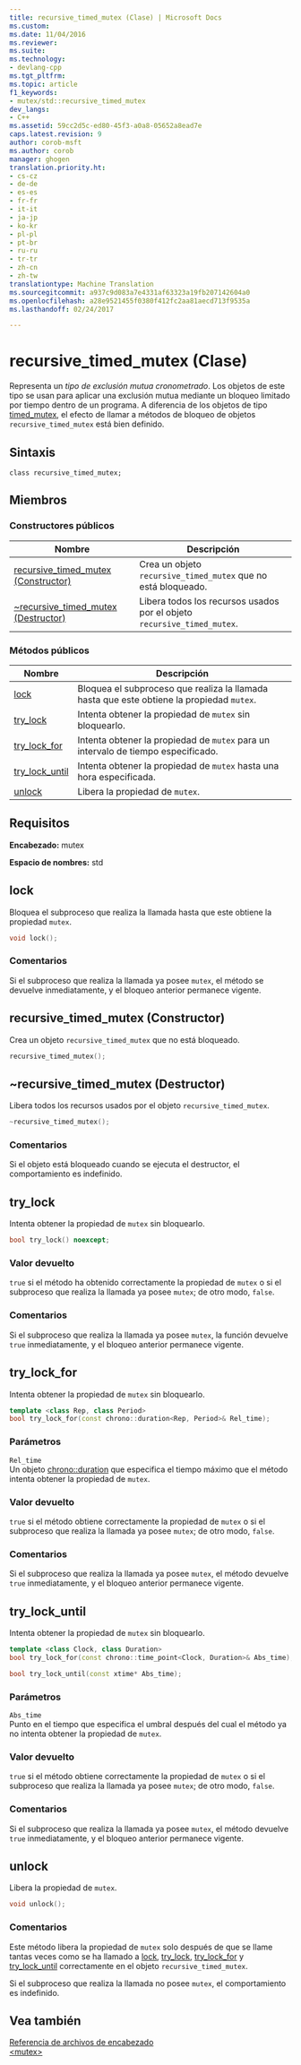 ```yaml
---
title: recursive_timed_mutex (Clase) | Microsoft Docs
ms.custom: 
ms.date: 11/04/2016
ms.reviewer: 
ms.suite: 
ms.technology:
- devlang-cpp
ms.tgt_pltfrm: 
ms.topic: article
f1_keywords:
- mutex/std::recursive_timed_mutex
dev_langs:
- C++
ms.assetid: 59cc2d5c-ed80-45f3-a0a8-05652a8ead7e
caps.latest.revision: 9
author: corob-msft
ms.author: corob
manager: ghogen
translation.priority.ht:
- cs-cz
- de-de
- es-es
- fr-fr
- it-it
- ja-jp
- ko-kr
- pl-pl
- pt-br
- ru-ru
- tr-tr
- zh-cn
- zh-tw
translationtype: Machine Translation
ms.sourcegitcommit: a937c9d083a7e4331af63323a19fb207142604a0
ms.openlocfilehash: a28e9521455f0380f412fc2aa81aecd713f9535a
ms.lasthandoff: 02/24/2017

---
```

# <a name="recursivetimedmutex-class"></a>recursive_timed_mutex (Clase)
Representa un *tipo de exclusión mutua cronometrado*. Los objetos de este tipo se usan para aplicar una exclusión mutua mediante un bloqueo limitado por tiempo dentro de un programa. A diferencia de los objetos de tipo [timed_mutex](../standard-library/timed-mutex-class.md), el efecto de llamar a métodos de bloqueo de objetos `recursive_timed_mutex` está bien definido.  
  
## <a name="syntax"></a>Sintaxis  
  
```
class recursive_timed_mutex;
```  
  
## <a name="members"></a>Miembros  
  
### <a name="public-constructors"></a>Constructores públicos  
  
|Nombre|Descripción|  
|----------|-----------------|  
|[recursive_timed_mutex (Constructor)](#recursive_timed_mutex__recursive_timed_mutex_constructor)|Crea un objeto `recursive_timed_mutex` que no está bloqueado.|  
|[~recursive_timed_mutex (Destructor)](#recursive_timed_mutex___dtorrecursive_timed_mutex_destructor)|Libera todos los recursos usados por el objeto `recursive_timed_mutex`.|  
  
### <a name="public-methods"></a>Métodos públicos  
  
|Nombre|Descripción|  
|----------|-----------------|  
|[lock](#recursive_timed_mutex__lock_method)|Bloquea el subproceso que realiza la llamada hasta que este obtiene la propiedad `mutex`.|  
|[try_lock](#recursive_timed_mutex__try_lock_method)|Intenta obtener la propiedad de `mutex` sin bloquearlo.|  
|[try_lock_for](#recursive_timed_mutex__try_lock_for_method)|Intenta obtener la propiedad de `mutex` para un intervalo de tiempo especificado.|  
|[try_lock_until](#recursive_timed_mutex__try_lock_until_method)|Intenta obtener la propiedad de `mutex` hasta una hora especificada.|  
|[unlock](#recursive_timed_mutex__unlock_method)|Libera la propiedad de `mutex`.|  
  
## <a name="requirements"></a>Requisitos  
 **Encabezado:** mutex  
  
 **Espacio de nombres:** std  
  
##  <a name="a-namerecursivetimedmutexlockmethoda--lock"></a><a name="recursive_timed_mutex__lock_method"></a> lock  
 Bloquea el subproceso que realiza la llamada hasta que este obtiene la propiedad `mutex`.  
  
```cpp  
void lock();
```  
  
### <a name="remarks"></a>Comentarios  
 Si el subproceso que realiza la llamada ya posee `mutex`, el método se devuelve inmediatamente, y el bloqueo anterior permanece vigente.  
  
##  <a name="a-namerecursivetimedmutexrecursivetimedmutexconstructora--recursivetimedmutex-constructor"></a><a name="recursive_timed_mutex__recursive_timed_mutex_constructor"></a> recursive_timed_mutex (Constructor)  
 Crea un objeto `recursive_timed_mutex` que no está bloqueado.  
  
```cpp  
recursive_timed_mutex();
```  
  
##  <a name="a-namerecursivetimedmutexdtorrecursivetimedmutexdestructora--recursivetimedmutex-destructor"></a><a name="recursive_timed_mutex___dtorrecursive_timed_mutex_destructor"></a> ~recursive_timed_mutex (Destructor)  
 Libera todos los recursos usados por el objeto `recursive_timed_mutex`.  
  
```cpp  
~recursive_timed_mutex();
```  
  
### <a name="remarks"></a>Comentarios  
 Si el objeto está bloqueado cuando se ejecuta el destructor, el comportamiento es indefinido.  
  
##  <a name="a-namerecursivetimedmutextrylockmethoda--trylock"></a><a name="recursive_timed_mutex__try_lock_method"></a> try_lock  
 Intenta obtener la propiedad de `mutex` sin bloquearlo.  
  
```cpp  
bool try_lock() noexcept;
```  
  
### <a name="return-value"></a>Valor devuelto  
 `true` si el método ha obtenido correctamente la propiedad de `mutex` o si el subproceso que realiza la llamada ya posee `mutex`; de otro modo, `false`.  
  
### <a name="remarks"></a>Comentarios  
 Si el subproceso que realiza la llamada ya posee `mutex`, la función devuelve `true` inmediatamente, y el bloqueo anterior permanece vigente.  
  
##  <a name="a-namerecursivetimedmutextrylockformethoda--trylockfor"></a><a name="recursive_timed_mutex__try_lock_for_method"></a> try_lock_for  
 Intenta obtener la propiedad de `mutex` sin bloquearlo.  
  
```cpp  
template <class Rep, class Period>
bool try_lock_for(const chrono::duration<Rep, Period>& Rel_time);
```  
  
### <a name="parameters"></a>Parámetros  
 `Rel_time`  
 Un objeto [chrono::duration](../standard-library/duration-class.md) que especifica el tiempo máximo que el método intenta obtener la propiedad de `mutex`.  
  
### <a name="return-value"></a>Valor devuelto  
 `true` si el método obtiene correctamente la propiedad de `mutex` o si el subproceso que realiza la llamada ya posee `mutex`; de otro modo, `false`.  
  
### <a name="remarks"></a>Comentarios  
 Si el subproceso que realiza la llamada ya posee `mutex`, el método devuelve `true` inmediatamente, y el bloqueo anterior permanece vigente.  
  
##  <a name="a-namerecursivetimedmutextrylockuntilmethoda--trylockuntil"></a><a name="recursive_timed_mutex__try_lock_until_method"></a> try_lock_until  
 Intenta obtener la propiedad de `mutex` sin bloquearlo.  
  
```cpp  
template <class Clock, class Duration>
bool try_lock_for(const chrono::time_point<Clock, Duration>& Abs_time);

bool try_lock_until(const xtime* Abs_time);
```  
  
### <a name="parameters"></a>Parámetros  
 `Abs_time`  
 Punto en el tiempo que especifica el umbral después del cual el método ya no intenta obtener la propiedad de `mutex`.  
  
### <a name="return-value"></a>Valor devuelto  
 `true` si el método obtiene correctamente la propiedad de `mutex` o si el subproceso que realiza la llamada ya posee `mutex`; de otro modo, `false`.  
  
### <a name="remarks"></a>Comentarios  
 Si el subproceso que realiza la llamada ya posee `mutex`, el método devuelve `true` inmediatamente, y el bloqueo anterior permanece vigente.  
  
##  <a name="a-namerecursivetimedmutexunlockmethoda--unlock"></a><a name="recursive_timed_mutex__unlock_method"></a> unlock  
 Libera la propiedad de `mutex`.  
  
```cpp  
void unlock();
```  
  
### <a name="remarks"></a>Comentarios  
 Este método libera la propiedad de `mutex` solo después de que se llame tantas veces como se ha llamado a [lock](#recursive_timed_mutex__lock_method), [try_lock](#recursive_timed_mutex__try_lock_method), [try_lock_for](#recursive_timed_mutex__try_lock_for_method) y [try_lock_until](#recursive_timed_mutex__try_lock_until_method) correctamente en el objeto `recursive_timed_mutex`.  
  
 Si el subproceso que realiza la llamada no posee `mutex`, el comportamiento es indefinido.  
  
## <a name="see-also"></a>Vea también  
 [Referencia de archivos de encabezado](../standard-library/cpp-standard-library-header-files.md)   
 [\<mutex>](../standard-library/mutex.md)




